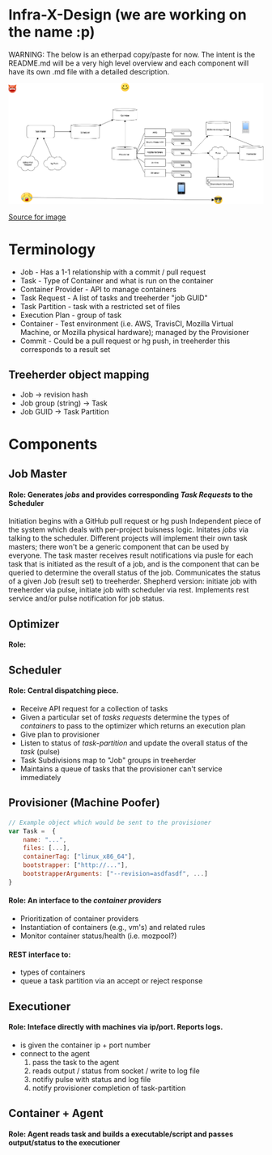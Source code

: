 # Infra-X-Design (we are working on the name :p)

WARNING: The below is an etherpad copy/paste for now. The intent is the README.md will be a very high level overview and 
each component will have its own .md file with a detailed description.

![Overview](overview.png)

[Source for image](https://cacoo.com/diagrams/UVEoW1R0nyYd7k37/edit)

# Terminology

  * Job - Has a 1-1 relationship with a commit / pull request
  * Task - Type of Container and what is run on the container
  * Container Provider - API to manage containers
  * Task Request -  A list of tasks and treeherder "job GUID"
  * Task Partition - task with a restricted set of files
  * Execution Plan - group of task 
  * Container - Test environment (i.e. AWS, TravisCI, Mozilla Virtual Machine, or Mozilla physical hardware); managed by the Provisioner
  * Commit - Could be a pull request or hg push, in treeherder this corresponds to a result set

## Treeherder object mapping
  * Job -> revision hash
  * Job group (string) -> Task
  * Job GUID -> Task Partition

# Components

## Job Master

#### Role: Generates *jobs* and provides corresponding *Task Requests* to the Scheduler

Initiation begins with a GitHub pull request or hg push
Independent piece of the system which deals with per-project buisness logic. Initates *jobs* via talking to the scheduler.  Different projects will implement their own task masters; there won't be a generic component that can be used by everyone.
The task master receives result notifications via pusle for each task that is initiated as the result of a job, and is the component that can be queried to determine the overall status of the job.
Communicates the status of a given Job (result set) to treeherder.
Shepherd version:  initiate job with treeherder via pulse, initiate job with scheduler via rest.  Implements rest service and/or pulse notification for job status.

## Optimizer
#### Role:

## Scheduler

#### Role: Central dispatching piece.

  - Receive API request for a collection of tasks
  - Given a particular set of *tasks requests* determine the types of *containers* to pass to the optimizer which returns an execution plan
  - Give plan to provisioner
  - Listen to status of *task-partition* and update the overall status of the *task* (pulse)
  - Task Subdivisions map to "Job" groups in treeherder
  - Maintains a queue of tasks that the provisioner can't service immediately

## Provisioner (Machine Poofer)

```js
// Example object which would be sent to the provisioner
var Task =  {
    name: "...",
    files: [...],
    containerTag: ["linux_x86_64"],
    bootstrapper: ["http://..."],
    bootstrapperArguments: ["--revision=asdfasdf", ...]
}
```

#### Role: An interface to the *container providers*
- Prioritization of container providers
- Instantiation of containers (e.g., vm's) and related rules
- Monitor container status/health (i.e. mozpool?)


#### REST interface to:
 - types of containers
 - queue a task partition via an accept or reject response
 
## Executioner
#### Role: Inteface directly with machines via ip/port. Reports logs.

  - is given the container ip + port number
  - connect to the agent
    1. pass the task to the agent
    2. reads output / status from socket / write to log file
    3. notifiy pulse with status and log file
    4. notify provisioner completion of task-partition

## Container + Agent
#### Role: Agent reads task and builds a executable/script and passes output/status to the executioner
